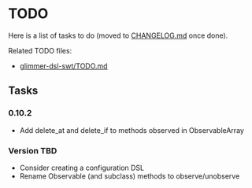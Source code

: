 # TODO

Here is a list of tasks to do (moved to [CHANGELOG.md](CHANGELOG.md) once done). 

Related TODO files:
- [glimmer-dsl-swt/TODO.md](https://github.com/AndyObtiva/glimmer-dsl-swt/blob/master/TODO.md)

## Tasks

### 0.10.2

- Add delete_at and delete_if to methods observed in ObservableArray

### Version TBD

- Consider creating a configuration DSL
- Rename Observable (and subclass) methods to observe/unobserve
